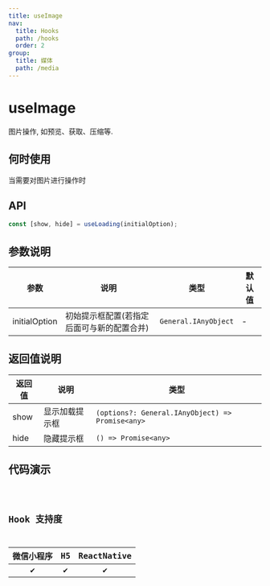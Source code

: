 ```yaml
---
title: useImage
nav:
  title: Hooks
  path: /hooks
  order: 2
group:
  title: 媒体
  path: /media
---
```


# useImage

图片操作, 如预览、获取、压缩等.

## 何时使用

当需要对图片进行操作时

## API

```jsx | pure
const [show, hide] = useLoading(initialOption);
```

## 参数说明

| 参数          | 说明                                       | 类型                 | 默认值 |
| ------------- | ------------------------------------------ | -------------------- | ------ |
| initialOption | 初始提示框配置(若指定后面可与新的配置合并) | `General.IAnyObject` | -      |

## 返回值说明

| 返回值 | 说明           | 类型                                             |
| ------ | -------------- | ------------------------------------------------ |
| show   | 显示加载提示框 | `(options?: General.IAnyObject) => Promise<any>` |
| hide   | 隐藏提示框     | `() => Promise<any>`                             |

## 代码演示

<code src="@pages/useImage" />

## Hook 支持度

| 微信小程序 | H5  | ReactNative |
| :--------: | :-: | :---------: |
|     ✔️     | ✔️  |     ✔️      |

